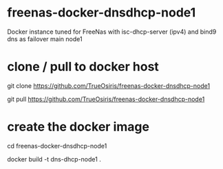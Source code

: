 # freenas-docker-dnsdhcp-node1
Docker instance tuned for FreeNas with isc-dhcp-server (ipv4) and bind9 dns as failover main node1

# clone / pull to docker host
git clone https://github.com/TrueOsiris/freenas-docker-dnsdhcp-node1

git pull https://github.com/TrueOsiris/freenas-docker-dnsdhcp-node1

# create the docker image
cd freenas-docker-dnsdhcp-node1

docker build -t dns-dhcp-node1 .

